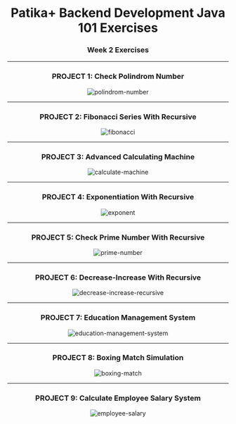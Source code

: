 # <div align="center">Patika+ Backend Development Java 101 Exercises</div>
### <div align="center">Week 2 Exercises</div>
---
<div align="center">
    <h3 align="center">PROJECT 1: Check Polindrom Number</h3>
    <img src="https://raw.githubusercontent.com/ferhatseker180/Patika_Java101_Week2/master/src/ProjectImages/palindrom-number.PNG" alt="polindrom-number">
</div>

---
<div align="center">
    <h3 align="center">PROJECT 2: Fibonacci Series With Recursive</h3>
    <img src="https://raw.githubusercontent.com/ferhatseker180/Patika_Java101_Week2/master/src/ProjectImages/fibonacci-series.PNG" alt="fibonacci">
</div>

---
<div align="center">
    <h3 align="center">PROJECT 3: Advanced Calculating Machine</h3>
    <img src="https://raw.githubusercontent.com/ferhatseker180/Patika_Java101_Week2/master/src/ProjectImages/advanced-calculate-machine.PNG" alt="calculate-machine">
</div>

---
<div align="center">
    <h3 align="center">PROJECT 4: Exponentiation With Recursive </h3>
    <img src="https://raw.githubusercontent.com/ferhatseker180/Patika_Java101_Week2/master/src/ProjectImages/exponent-with-recursive.PNG" alt="exponent">
</div>

---
<div align="center">
    <h3 align="center">PROJECT 5: Check Prime Number With Recursive </h3>
    <img src="https://raw.githubusercontent.com/ferhatseker180/Patika_Java101_Week2/master/src/ProjectImages/prime-number.PNG" alt="prime-number">
</div>

---
<div align="center">
    <h3 align="center">PROJECT 6: Decrease-Increase With Recursive </h3>
    <img src="https://raw.githubusercontent.com/ferhatseker180/Patika_Java101_Week2/master/src/ProjectImages/decrease-increase-recursive.PNG" alt="decrease-increase-recursive">
</div>

---
<div align="center">
    <h3 align="center">PROJECT 7: Education Management System</h3>
    <img src="https://raw.githubusercontent.com/ferhatseker180/Patika_Java101_Week2/master/src/ProjectImages/student-information-system.PNG" alt="education-management-system">
</div>

---
<div align="center">
    <h3 align="center">PROJECT 8: Boxing Match Simulation</h3>
    <img src="https://raw.githubusercontent.com/ferhatseker180/Patika_Java101_Week2/master/src/ProjectImages/boxing-fight.PNG" alt="boxing-match">
</div>

---
<div align="center">
    <h3 align="center">PROJECT 9: Calculate Employee Salary System</h3>
    <img src="https://raw.githubusercontent.com/ferhatseker180/Patika_Java101_Week2/master/src/ProjectImages/employee-salary.PNG" alt="employee-salary">
</div>
